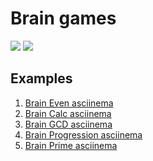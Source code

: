 <h1>Brain games</h1>

<div>
  <a href="https://codeclimate.com/github/MalafeevArtem/backend-project-lvl1/maintainability"><img                    src="https://api.codeclimate.com/v1/badges/0ca6c658a76e6f721c16/maintainability"  /></a>
  <a href="https://travis-ci.org/MalafeevArtem/Brain-games"><img
 src="https://travis-ci.org/MalafeevArtem/Brain-games.svg?branch=master" /></a>                        
</div>


<div>
  <h2>Examples</h2>
  <ol>
  <li><a href="https://asciinema.org/a/kLthmotz3I91hB9nIdzkcHUNl" target="_blank">Brain Even asciinema</a></li>
  <li><a href="https://asciinema.org/a/shfCiqH03BPviTeJBitQQPjZT" target="_blank">Brain Calc asciinema</a></li>
  <li><a href="https://asciinema.org/a/J5To3VNlDwHPVTv7mJwoiR4Nc" target="_blank">Brain GCD asciinema</a></li>
  <li><a href="https://asciinema.org/a/xzsb6m6zRFnipRRgyRg2cbKoV" target="_blank">Brain Progression asciinema</a></li>
  <li><a href="https://asciinema.org/a/Psaah0Hc5OEwLCEp2r0RLGJXY" target="_blank">Brain Prime asciinema</a></li>
  </ol>
</div>

